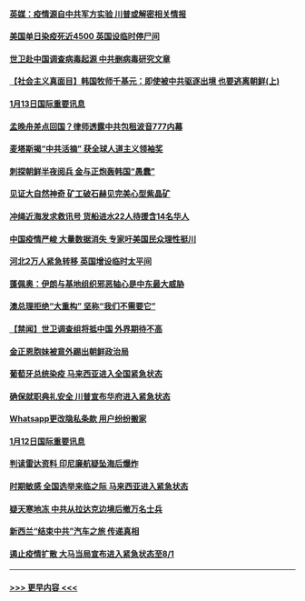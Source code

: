 #### [英媒：疫情源自中共军方实验 川普或解密相关情报](../pages/prog202/a103031443.md?t=01140551) 
#### [美国单日染疫死近4500 英国设临时停尸间](../pages/prog202/a103031372.md?t=01140551) 
#### [世卫赴中国调查病毒起源 中共删病毒研究文章](../pages/prog202/a103031314.md?t=01140551) 
#### [【社会主义真面目】韩国牧师千基元：即使被中共驱逐出境 也要逃离朝鲜(上)](../pages/prog202/a103031276.md?t=01140551) 
#### [1月13日国际重要讯息](../pages/prog202/a103031142.md?t=01140551) 
#### [孟晚舟差点回国？律师透露中共包租波音777内幕](../pages/prog202/a103031108.md?t=01140551) 
#### [麦塔斯揭“中共活摘” 获全球人道主义领袖奖](../pages/prog202/a103031107.md?t=01140551) 
#### [刺探朝鲜半夜阅兵 金与正炮轰韩国“愚蠢”](../pages/prog202/a103030989.md?t=01140551) 
#### [见证大自然神奇 矿工破石赫见完美心型紫晶矿](../pages/prog202/a103030998.md?t=01140551) 
#### [冲绳近海发求救讯号 货船进水22人待援含14名华人](../pages/prog202/a103030915.md?t=01140551) 
#### [中国疫情严峻 大量数据消失 专家吁美国民众理性挺川](../pages/prog202/a103030850.md?t=01140551) 
#### [河北2万人紧急转移 英国增设临时太平间](../pages/prog202/a103030791.md?t=01140551) 
#### [蓬佩奥：伊朗与基地组织邪恶轴心是中东最大威胁](../pages/prog202/a103030744.md?t=01140551) 
#### [澳总理拒绝“大重构”  坚称“我们不需要它”](../pages/prog202/a103030717.md?t=01140551) 
#### [【禁闻】世卫调查组将抵中国 外界期待不高](../pages/prog202/a103030620.md?t=01140551) 
#### [金正恩胞妹被意外踢出朝鲜政治局](../pages/prog202/a103030591.md?t=01140551) 
#### [葡萄牙总统染疫 马来西亚进入全国紧急状态](../pages/prog202/a103030578.md?t=01140551) 
#### [确保就职典礼安全 川普宣布华府进入紧急状态](../pages/prog202/a103030581.md?t=01140551) 
#### [Whatsapp更改隐私条款 用户纷纷搬家](../pages/prog202/a103030417.md?t=01140551) 
#### [1月12日国际重要讯息](../pages/prog202/a103030397.md?t=01140551) 
#### [判读雷达资料 印尼廉航疑坠海后爆炸](../pages/prog202/a103030352.md?t=01140551) 
#### [时期敏感 全国选举来临之际 马来西亚进入紧急状态](../pages/prog202/a103030347.md?t=01140551) 
#### [疑天寒地冻 中共从拉达克边境后撤万名士兵](../pages/prog202/a103030335.md?t=01140551) 
#### [新西兰“结束中共”汽车之旅 传递真相](../pages/prog202/a103030309.md?t=01140551) 
#### [遏止疫情扩散 大马当局宣布进入紧急状态至8/1](../pages/prog202/a103030259.md?t=01140551) 

----
#### [ >>> 更早内容 <<< ](../indexes/prog202-earlier.md)
